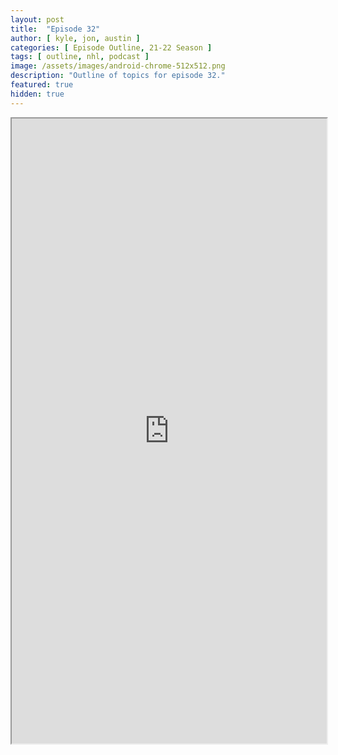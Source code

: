 ```yaml
---
layout: post
title:  "Episode 32"
author: [ kyle, jon, austin ]
categories: [ Episode Outline, 21-22 Season ]
tags: [ outline, nhl, podcast ]
image: /assets/images/android-chrome-512x512.png
description: "Outline of topics for episode 32."
featured: true
hidden: true
---
```


<iframe src="https://docs.google.com/document/d/e/2PACX-1vQzjgDJ60wpERwAFpvWwYrVQzvmTx4NzAtOI-_ZkW_V6YvHlFCdEOeVtQQ1op-DvmDWRy3O2ACgG_Dw/pub?embedded=true" width="100%" height="1000"></iframe>

